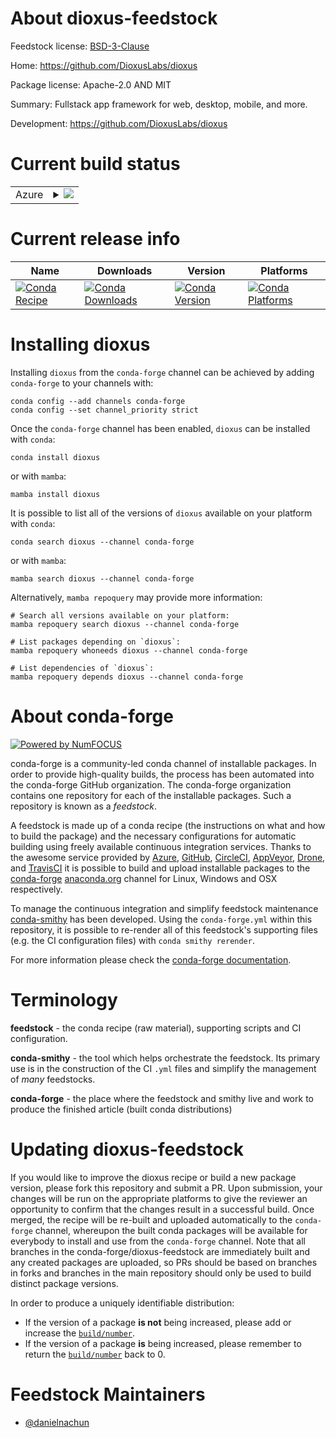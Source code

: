 About dioxus-feedstock
======================

Feedstock license: [BSD-3-Clause](https://github.com/conda-forge/dioxus-feedstock/blob/main/LICENSE.txt)

Home: https://github.com/DioxusLabs/dioxus

Package license: Apache-2.0 AND MIT

Summary: Fullstack app framework for web, desktop, mobile, and more.

Development: https://github.com/DioxusLabs/dioxus

Current build status
====================


<table>
    
  <tr>
    <td>Azure</td>
    <td>
      <details>
        <summary>
          <a href="https://dev.azure.com/conda-forge/feedstock-builds/_build/latest?definitionId=23643&branchName=main">
            <img src="https://dev.azure.com/conda-forge/feedstock-builds/_apis/build/status/dioxus-feedstock?branchName=main">
          </a>
        </summary>
        <table>
          <thead><tr><th>Variant</th><th>Status</th></tr></thead>
          <tbody><tr>
              <td>linux_64</td>
              <td>
                <a href="https://dev.azure.com/conda-forge/feedstock-builds/_build/latest?definitionId=23643&branchName=main">
                  <img src="https://dev.azure.com/conda-forge/feedstock-builds/_apis/build/status/dioxus-feedstock?branchName=main&jobName=linux&configuration=linux%20linux_64_" alt="variant">
                </a>
              </td>
            </tr><tr>
              <td>linux_aarch64</td>
              <td>
                <a href="https://dev.azure.com/conda-forge/feedstock-builds/_build/latest?definitionId=23643&branchName=main">
                  <img src="https://dev.azure.com/conda-forge/feedstock-builds/_apis/build/status/dioxus-feedstock?branchName=main&jobName=linux&configuration=linux%20linux_aarch64_" alt="variant">
                </a>
              </td>
            </tr><tr>
              <td>linux_ppc64le</td>
              <td>
                <a href="https://dev.azure.com/conda-forge/feedstock-builds/_build/latest?definitionId=23643&branchName=main">
                  <img src="https://dev.azure.com/conda-forge/feedstock-builds/_apis/build/status/dioxus-feedstock?branchName=main&jobName=linux&configuration=linux%20linux_ppc64le_" alt="variant">
                </a>
              </td>
            </tr><tr>
              <td>osx_64</td>
              <td>
                <a href="https://dev.azure.com/conda-forge/feedstock-builds/_build/latest?definitionId=23643&branchName=main">
                  <img src="https://dev.azure.com/conda-forge/feedstock-builds/_apis/build/status/dioxus-feedstock?branchName=main&jobName=osx&configuration=osx%20osx_64_" alt="variant">
                </a>
              </td>
            </tr><tr>
              <td>osx_arm64</td>
              <td>
                <a href="https://dev.azure.com/conda-forge/feedstock-builds/_build/latest?definitionId=23643&branchName=main">
                  <img src="https://dev.azure.com/conda-forge/feedstock-builds/_apis/build/status/dioxus-feedstock?branchName=main&jobName=osx&configuration=osx%20osx_arm64_" alt="variant">
                </a>
              </td>
            </tr><tr>
              <td>win_64</td>
              <td>
                <a href="https://dev.azure.com/conda-forge/feedstock-builds/_build/latest?definitionId=23643&branchName=main">
                  <img src="https://dev.azure.com/conda-forge/feedstock-builds/_apis/build/status/dioxus-feedstock?branchName=main&jobName=win&configuration=win%20win_64_" alt="variant">
                </a>
              </td>
            </tr>
          </tbody>
        </table>
      </details>
    </td>
  </tr>
</table>

Current release info
====================

| Name | Downloads | Version | Platforms |
| --- | --- | --- | --- |
| [![Conda Recipe](https://img.shields.io/badge/recipe-dioxus-green.svg)](https://anaconda.org/conda-forge/dioxus) | [![Conda Downloads](https://img.shields.io/conda/dn/conda-forge/dioxus.svg)](https://anaconda.org/conda-forge/dioxus) | [![Conda Version](https://img.shields.io/conda/vn/conda-forge/dioxus.svg)](https://anaconda.org/conda-forge/dioxus) | [![Conda Platforms](https://img.shields.io/conda/pn/conda-forge/dioxus.svg)](https://anaconda.org/conda-forge/dioxus) |

Installing dioxus
=================

Installing `dioxus` from the `conda-forge` channel can be achieved by adding `conda-forge` to your channels with:

```
conda config --add channels conda-forge
conda config --set channel_priority strict
```

Once the `conda-forge` channel has been enabled, `dioxus` can be installed with `conda`:

```
conda install dioxus
```

or with `mamba`:

```
mamba install dioxus
```

It is possible to list all of the versions of `dioxus` available on your platform with `conda`:

```
conda search dioxus --channel conda-forge
```

or with `mamba`:

```
mamba search dioxus --channel conda-forge
```

Alternatively, `mamba repoquery` may provide more information:

```
# Search all versions available on your platform:
mamba repoquery search dioxus --channel conda-forge

# List packages depending on `dioxus`:
mamba repoquery whoneeds dioxus --channel conda-forge

# List dependencies of `dioxus`:
mamba repoquery depends dioxus --channel conda-forge
```


About conda-forge
=================

[![Powered by
NumFOCUS](https://img.shields.io/badge/powered%20by-NumFOCUS-orange.svg?style=flat&colorA=E1523D&colorB=007D8A)](https://numfocus.org)

conda-forge is a community-led conda channel of installable packages.
In order to provide high-quality builds, the process has been automated into the
conda-forge GitHub organization. The conda-forge organization contains one repository
for each of the installable packages. Such a repository is known as a *feedstock*.

A feedstock is made up of a conda recipe (the instructions on what and how to build
the package) and the necessary configurations for automatic building using freely
available continuous integration services. Thanks to the awesome service provided by
[Azure](https://azure.microsoft.com/en-us/services/devops/), [GitHub](https://github.com/),
[CircleCI](https://circleci.com/), [AppVeyor](https://www.appveyor.com/),
[Drone](https://cloud.drone.io/welcome), and [TravisCI](https://travis-ci.com/)
it is possible to build and upload installable packages to the
[conda-forge](https://anaconda.org/conda-forge) [anaconda.org](https://anaconda.org/)
channel for Linux, Windows and OSX respectively.

To manage the continuous integration and simplify feedstock maintenance
[conda-smithy](https://github.com/conda-forge/conda-smithy) has been developed.
Using the ``conda-forge.yml`` within this repository, it is possible to re-render all of
this feedstock's supporting files (e.g. the CI configuration files) with ``conda smithy rerender``.

For more information please check the [conda-forge documentation](https://conda-forge.org/docs/).

Terminology
===========

**feedstock** - the conda recipe (raw material), supporting scripts and CI configuration.

**conda-smithy** - the tool which helps orchestrate the feedstock.
                   Its primary use is in the construction of the CI ``.yml`` files
                   and simplify the management of *many* feedstocks.

**conda-forge** - the place where the feedstock and smithy live and work to
                  produce the finished article (built conda distributions)


Updating dioxus-feedstock
=========================

If you would like to improve the dioxus recipe or build a new
package version, please fork this repository and submit a PR. Upon submission,
your changes will be run on the appropriate platforms to give the reviewer an
opportunity to confirm that the changes result in a successful build. Once
merged, the recipe will be re-built and uploaded automatically to the
`conda-forge` channel, whereupon the built conda packages will be available for
everybody to install and use from the `conda-forge` channel.
Note that all branches in the conda-forge/dioxus-feedstock are
immediately built and any created packages are uploaded, so PRs should be based
on branches in forks and branches in the main repository should only be used to
build distinct package versions.

In order to produce a uniquely identifiable distribution:
 * If the version of a package **is not** being increased, please add or increase
   the [``build/number``](https://docs.conda.io/projects/conda-build/en/latest/resources/define-metadata.html#build-number-and-string).
 * If the version of a package **is** being increased, please remember to return
   the [``build/number``](https://docs.conda.io/projects/conda-build/en/latest/resources/define-metadata.html#build-number-and-string)
   back to 0.

Feedstock Maintainers
=====================

* [@danielnachun](https://github.com/danielnachun/)

